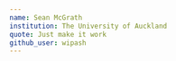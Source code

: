 ```yaml
---
name: Sean McGrath
institution: The University of Auckland
quote: Just make it work
github_user: wipash
---
```


